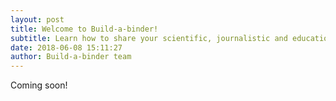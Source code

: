 ```yaml
---
layout: post
title: Welcome to Build-a-binder!
subtitle: Learn how to share your scientific, journalistic and educational materials in a reproducible way
date: 2018-06-08 15:11:27
author: Build-a-binder team
---
```

Coming soon!
